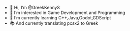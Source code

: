 - 👋 Hi, I’m @GreekKennyS
- 👀 I’m interested in Game Development and Programming
- 🌱 I’m currently learning C++,Java,Godot,GDScript
- 📚 And currently translating pcsx2 to Greek

<!---
GreekKennyS/GreekKennyS is a ✨ special ✨ repository because its `README.md` (this file) appears on your GitHub profile.
You can click the Preview link to take a look at your changes.
--->
